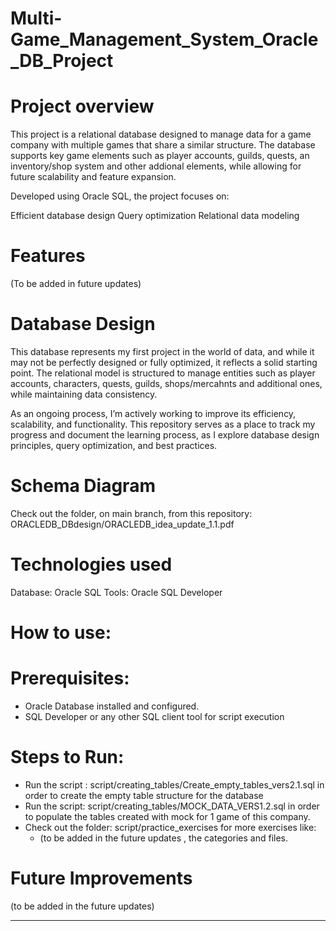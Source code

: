 # Multi-Game_Management_System_Oracle_DB_Project


# **Project overview**

This project is a relational database designed to manage data for a game company with multiple games that share a similar structure. The database supports key game elements such as player accounts, guilds, quests, an inventory/shop system and other addional elements, while allowing for future scalability and feature expansion.

Developed using Oracle SQL, the project focuses on:

Efficient database design
Query optimization
Relational data modeling


# **Features** 
 (To be added in future updates)
 

# **Database Design**

This database represents my first project in the world of data, and while it may not be perfectly designed or fully optimized, it reflects a solid starting point. The relational model is structured to manage entities such as player accounts, characters, quests, guilds, shops/mercahnts and additional ones, while maintaining data consistency.

As an ongoing process, I’m actively working to improve its efficiency, scalability, and functionality. This repository serves as a place to track my progress and document the learning process, as I explore database design principles, query optimization, and best practices.


# **Schema Diagram**

Check out the folder, on main branch, from this repository: ORACLEDB_DBdesign/ORACLEDB_idea_update_1.1.pdf 


# **Technologies used**

Database: Oracle SQL
Tools: Oracle SQL Developer  


# **How to use:**

# **Prerequisites:**
 -  Oracle Database installed and configured.
 -  SQL Developer or any other SQL client tool for script execution

# **Steps to Run:**
 - Run the script : script/creating_tables/Create_empty_tables_vers2.1.sql in order to create the empty table structure for the database
 - Run the script: script/creating_tables/MOCK_DATA_VERS1.2.sql in order to populate the tables created with mock for 1 game of this company.
 - Check out the folder: script/practice_exercises  for more exercises like:
   -   (to be added in the future updates , the categories and files.


# **Future Improvements**

(to be added in the future updates) 

--- 






